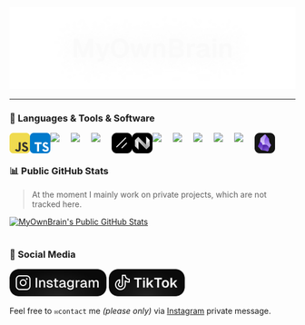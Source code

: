 <div align='center'>

<img width='640px' src='./imgs/title.png' />

</div>

---

### 🧰 Languages & Tools & Software

<a href="https://wikipedia.org/wiki/JavaScript">
    <img align='left' width="36px" src="./imgs/javascript.svg" />
</a>
<a href="https://www.typescriptlang.org/">
    <img align='left' width="36px" src="./imgs/typescript.svg" />
</a>
<a href="https://nextjs.org/">
    <img align='left' width="36px" src="https://cdn.jsdelivr.net/gh/devicons/devicon@latest/icons/nextjs/nextjs-original.svg" />
</a>
<a href="https://react.dev/">
    <img align='left' width="36px" src="https://cdn.jsdelivr.net/gh/devicons/devicon@latest/icons/react/react-original.svg" />
</a>
<a href="https://tailwindcss.com/">
    <img align='left' width="36px" src="https://cdn.jsdelivr.net/gh/devicons/devicon@latest/icons/tailwindcss/tailwindcss-original.svg" />
</a>
<a href="https://ui.shadcn.com/">
    <img align='left' width="36px" src="./imgs/shadcnui.png" />
</a>
<a href="https://nyxbui.design/">
    <img align='left' width="36px" src="./imgs/nyxbui.png" />
</a>
<a href="https://bun.sh/">
    <img align='left' width="36px" src="https://cdn.jsdelivr.net/gh/devicons/devicon@latest/icons/bun/bun-original.svg" />
</a>
<a href="https://www.docker.com/">
    <img align='left' width="36px" src="https://cdn.jsdelivr.net/gh/devicons/devicon@latest/icons/docker/docker-original-wordmark.svg" />
</a>
<a href="https://code.visualstudio.com/">
    <img align='left' width="36px" src="https://cdn.jsdelivr.net/gh/devicons/devicon@latest/icons/vscode/vscode-original.svg" />
</a>
<a href="https://www.notion.so/">
    <img align='left' width="36px" src="https://cdn.jsdelivr.net/gh/devicons/devicon@latest/icons/notion/notion-original.svg" />
</a>
<a href="https://www.figma.com/">
    <img align='left' width="36px" src="https://cdn.jsdelivr.net/gh/devicons/devicon@latest/icons/figma/figma-original.svg" />
</a>
<a href="https://obsidian.md/">
    <img align='left' width="36px" src="./imgs/obsidian.png" />
</a>
<br />

#

### 📊 Public GitHub Stats

> At the moment I mainly work on private projects, which are not tracked here.

[![MyOwnBrain's Public GitHub Stats](https://github-readme-stats.vercel.app/api?username=myownbrain&bg_color=37,040404,121212,040404&border_color=262626&title_color=4AD295&text_color=E0E0E0&icon_color=4AD295&border_radius=24&hide_title=false&show_icons=true&include_all_commits=true&custom_title=MyOwnBrain's%20Public%20GitHub%20Stats&)](https://github.com/MyOwnBrain)

#

### 📱 Social Media

[<img height='48' style='border-radius: 1rem' src="./imgs/Instagram-Badge.svg" />](https://www.instagram.com/piano.niklas/)
[<img height='48' style='border-radius: 1rem' src="./imgs/TikTok-Badge.svg" />](https://www.tiktok.com/@myownbrain37/)

Feel free to `✉️contact` me _(please only)_ via [Instagram](https://www.instagram.com/piano.niklas) private message.
